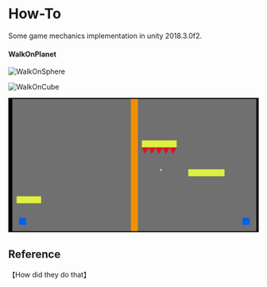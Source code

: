 # How-To
Some game mechanics implementation in unity 2018.3.0f2.



#### WalkOnPlanet

![WalkOnSphere](.\README_Src\WalkOnSphere.gif)

![WalkOnCube](.\README_Src\WalkOnCube.gif)

![MirrorObj](./README_Src/MirrorObj.gif)

## Reference

【How did they do that】